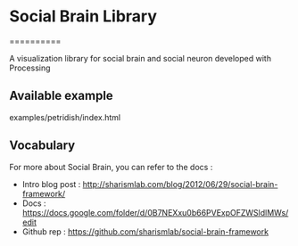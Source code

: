 # Social Brain Library
==========

A visualization library for social brain and social neuron 
developed with Processing


## Available example
   
   examples/petridish/index.html



## Vocabulary
For more about Social Brain, you can refer to the docs :
* Intro blog post : http://sharismlab.com/blog/2012/06/29/social-brain-framework/
* Docs : https://docs.google.com/folder/d/0B7NEXxu0b66PVExpOFZWSldlMWs/edit
* Github rep : https://github.com/sharismlab/social-brain-framework


